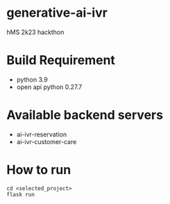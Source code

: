 # generative-ai-ivr
hMS 2k23 hackthon

# Build Requirement
* python 3.9
* open api python 0.27.7

# Available backend servers
* ai-ivr-reservation
* ai-ivr-customer-care

# How to run
```
cd <selected_project>
flask run
```
